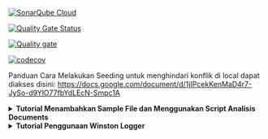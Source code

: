 [![SonarQube Cloud](https://sonarcloud.io/images/project_badges/sonarcloud-light.svg)](https://sonarcloud.io/summary/new_code?id=fineksi_fin-invoice-ocr-team6)

[![Quality Gate Status](https://sonarcloud.io/api/project_badges/measure?project=fineksi_fin-invoice-ocr-team6&metric=alert_status)](https://sonarcloud.io/summary/new_code?id=fineksi_fin-invoice-ocr-team6)

[![Quality gate](https://sonarcloud.io/api/project_badges/quality_gate?project=fineksi_fin-invoice-ocr-team6)](https://sonarcloud.io/summary/new_code?id=fineksi_fin-invoice-ocr-team6)

[![codecov](https://codecov.io/gh/fineksi/fin-invoice-ocr-team6/branch/PBI-1%2FSurya-dev/graph/badge.svg?token=8JYWZOWCML)](https://codecov.io/gh/fineksi/fin-invoice-ocr-team6)

Panduan Cara Melakukan Seeding untuk menghindari konflik di local dapat diakses disini:
https://docs.google.com/document/d/1jIPcekKenMaD4r7-JySo-d9YlO77fbYdLEcN-Smpc1A

<details>
  <summary><strong>Tutorial Menambahkan Sample File dan Menggunakan Script Analisis Documents</strong></summary>

## Tutorial: Menambahkan Sample File dan Menggunakan Script Analisis Documents

Tutorial ini menjelaskan cara menambahkan sample file baru (invoice/purchase order) dan cara menggunakan script untuk menganalisisnya.

### 1. Menambahkan Sample File Baru

**Untuk Invoice:**
1. Simpan file PDF invoice di folder `sample_file/invoice/`
2. Pastikan file memiliki nama yang unik dan deskriptif (misalnya `invoice_company_date.pdf`)

**Untuk Purchase Order:**
1. Simpan file PDF purchase order di folder `sample_file/purchase_order/`
2. Pastikan file memiliki nama yang unik dan deskriptif (misalnya `po_project_date.pdf`)

### 2. Menggunakan Script Analisis

Kami telah menyediakan script untuk menganalisis sample file purchase order. Script ini akan menggunakan Azure Document Intelligence untuk menganalisis dokumen dan menyimpan hasilnya dalam format JSON.

**Untuk Menganalisis Purchase Order:**

Dari direktori root proyek, jalankan:

```bash
# Menganalisis semua file purchase order
node backend/process-purchase-order-samples.js

# Menganalisis file tertentu
node backend/process-purchase-order-samples.js NamaFile.pdf
```

**Hasil Analisis:**
- Hasil analisis akan disimpan di folder `sample_file_result/purchase_order/`
- Setiap file hasil berupa JSON dengan nama yang sama dengan file aslinya
- JSON hasil berisi data mentah dari Azure dan data terstruktur hasil mapping

### 3. Struktur File Hasil

File JSON hasil analisis akan memiliki struktur berikut:

```json
{
  "metadata": {
    "filename": "Sample1_PO.pdf",
    "processedAt": "2025-04-19T10:15:30.123Z",
    "analysisType": "purchase_order"
  },
  "analysisResult": {
    // Hasil lengkap dari Azure Document Intelligence
  },
  "mappedData": {
    // Data yang sudah dipetakan ke struktur terstandarisasi
  }
}
```

### 4. Tips Penggunaan

- Gunakan file PDF yang jelas dan berkualitas baik untuk hasil analisis optimal
- Verifikasi hasil analisis untuk memastikan data dipetakan dengan benar
- Bandingkan hasil antara dokumen yang berbeda untuk memahami kemampuan analisis
- Gunakan hasil analisis untuk mengembangkan dan meningkatkan kemampuan mapping

</details>

<details>
  <summary><strong>Tutorial Penggunaan Winston Logger</strong></summary>

## Tutorial: Menggunakan Winston Logger

Tutorial singkat ini menjelaskan cara mengonfigurasi dan menggunakan Winston Logger secara singkat dalam proyek ini.
---

### 1. Instalasi

Pastikan package `winston` telah terinstal:

```bash
npm install winston
```

### 2. Konfigurasi Basic Logger
Buat file logger.js dan tambahkan kode berikut sesuai service yang diinginkan dan menentukan log akan disimpan dimana (untuk sekarang kodenya sudah dibuat):

```javascript
const winston = require('winston');
const { format } = winston;

const logger = winston.createLogger({
  level: 'info',
  format: format.combine(
    format.timestamp(),
    format.json(),
    format.errors({ stack: true })
  ),
  defaultMeta: { service: 'your-service-name' },
  transports: [
    new winston.transports.Console({
      format: format.combine(
        format.colorize(),
        format.simple()
      )
    }),
    new winston.transports.File({ 
      filename: 'logs/app-error.log', 
      level: 'error',
      maxsize: 5242880, // 5MB
      maxFiles: 5,
    }),
    new winston.transports.File({ 
      filename: 'logs/app.log',
      maxsize: 5242880, // 5MB
      maxFiles: 5,
    })
  ]
});

module.exports = logger;
```

### 3. Menggunakan Logger dalam Aplikasi
Di file JavaScript lainnya, import dan gunakan logger untuk mencatat aktivitas seperti contoh ini:

```javascript
const logger = require('./logger');

logger.info('Informasi log standar');
logger.error('Pesan error', new Error('Contoh error'));
```

### 4. Manfaat Singkat
- Transparansi: Mencatat tiap aktivitas untuk memudahkan debugging.
- Monitoring: Log dalam format JSON memudahkan integrasi dengan sistem monitoring.

Sekian tutorialnya. Happy coding guys!
</details>